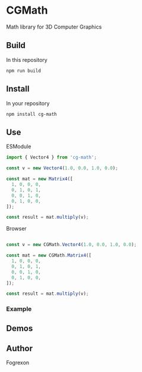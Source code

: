# CGMath

Math library for 3D Computer Graphics

## Build

In this repository
```
npm run build
```

## Install

In your repository
```
npm install cg-math
```

## Use

ESModule
```js
import { Vector4 } from 'cg-math';

const v = new Vector4(1.0, 0.0, 1.0, 0.0);

const mat = new Matrix4([
  1, 0, 0, 0,
  0, 1, 0, 1,
  0, 0, 1, 0,
  0, 1, 0, 0,
]);

const result = mat.multiply(v);

```

Browser
```javascript

const v = new CGMath.Vector4(1.0, 0.0, 1.0, 0.0);

const mat = new CGMath.Matrix4([
  1, 0, 0, 0,
  0, 1, 0, 1,
  0, 0, 1, 0,
  0, 1, 0, 0,
]);

const result = mat.multiply(v);
```

### Example

## Demos


## Author

Fogrexon
